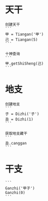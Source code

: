 # 天干
    创建天干
    ```
    甲 = Tiangan('甲')
    己 = Tiangan(5)
    ```

    十神查询
    ```
    甲.getShiSheng(己)
    ```

# 地支
    创建地支
    ```
    子 = Dizhi('子')
    丑 = Dizhi(1)
    ```

    获取地支藏干
    ```
    丑.canggan
    ```


# 干支
    ```
    Ganzhi('甲子')
    Ganzhi(0)
    ```